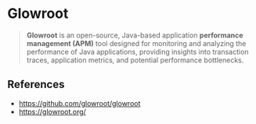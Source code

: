 # Glowroot

> **Glowroot** is an open-source, Java-based application **performance management (APM)** tool designed for monitoring and analyzing the performance of Java applications, providing insights into transaction traces, application metrics, and potential performance bottlenecks.

## References

- https://github.com/glowroot/glowroot
- https://glowroot.org/